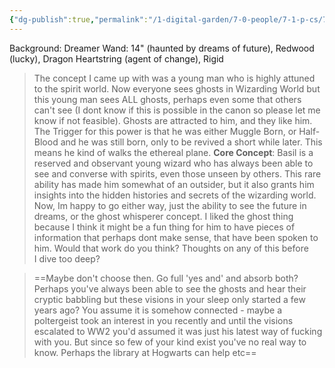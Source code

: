 ```yaml
---
{"dg-publish":true,"permalink":"/1-digital-garden/7-0-people/7-1-p-cs/7-1-4-basil-x-nick-s-character/","tags":["#person","#hufflepuff","#student"]}
---
```


Background: Dreamer
Wand: 14" (haunted by dreams of future), Redwood (lucky), Dragon Heartstring (agent of change), Rigid

>The concept I came up with was a young man who is highly attuned to the spirit world. Now everyone sees ghosts in Wizarding World but this young man sees ALL ghosts, perhaps even some that others can't see (I dont know if this is possible in the canon so please let me know if not feasible). 
>Ghosts are attracted to him, and they like him. The Trigger for this power is that he was either Muggle Born, or Half-Blood and he was still born, only to be revived a short while later. This means he kind of walks the ethereal plane. 
>**Core Concept**: Basil is a reserved and observant young wizard who has always been able to see and converse with spirits, even those unseen by others. This rare ability has made him somewhat of an outsider, but it also grants him insights into the hidden histories and secrets of the wizarding world.
>Now, Im happy to go either way, just the ability to see the future in dreams, or the ghost whisperer concept. I liked the ghost thing because I think it might be a fun thing for him to have pieces of information that perhaps dont make sense, that have been spoken to him.
Would that work do you think? 
Thoughts on any of this before I dive too deep?

>==Maybe don't choose then. Go full 'yes and' and absorb both?
>Perhaps you've always been able to see the ghosts and hear their cryptic babbling but these visions in your sleep only started a few years ago? You assume it is somehow connected - maybe a poltergeist took an interest in you recently and until the visions escalated to WW2 you'd assumed it was just his latest way of fucking with you. But since so few of your kind exist you've no real way to know. Perhaps the library at Hogwarts can help etc==

>